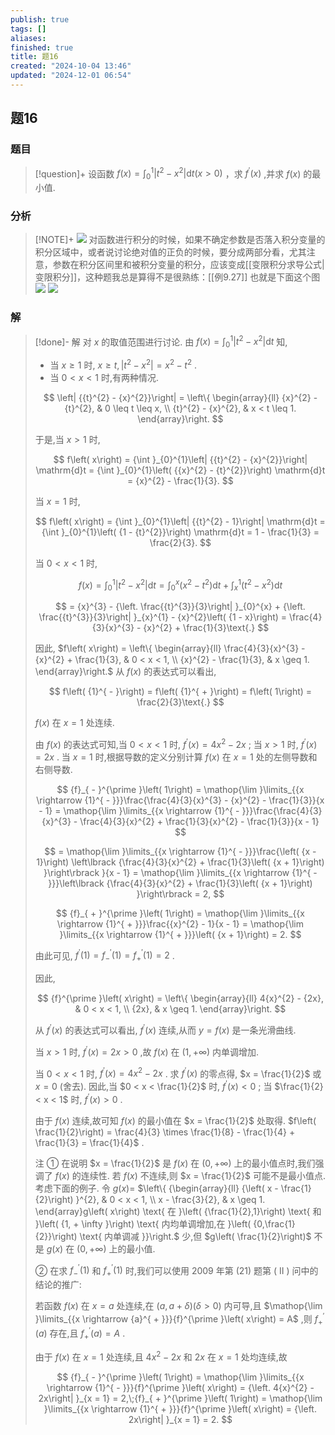 ```yaml
---
publish: true
tags: []
aliases: 
finished: true
title: 题16
created: "2024-10-04 13:46"
updated: "2024-12-01 06:54"
---
```

## 题16
### 题目
> [!question]+
> 设函数 $f\left( x\right) = {\int }_{0}^{1}\left| {{t}^{2} - {x}^{2}}\right| \mathrm{d}t\left( {x > 0}\right)$ ，求 ${f}^{\prime }\left( x\right)$ ,并求 $f\left( x\right)$ 的最小值.
### 分析
> [!NOTE]+
> ![](https://img.hwenyi.live/202411291741436.webp)
> 对函数进行积分的时候，如果不确定参数是否落入积分变量的积分区域中，或者说讨论绝对值的正负的时候，要分成两部分看，尤其注意，参数在积分区间里和被积分变量的积分，应该变成[[变限积分求导公式|变限积分]]，这种题我总是算得不是很熟练：[[例9.27]]
> 也就是下面这个图
> ![](https://img.hwenyi.live/202409011232337.webp)
> ![](https://img.hwenyi.live/202411291741192.webp)
### 解
> [!done]-
> 解 对 $x$ 的取值范围进行讨论. 由 $f\left( x\right) = {\int }_{0}^{1}\left| {{t}^{2} - {x}^{2}}\right| \mathrm{d}t$ 知,
> 
> - 当 $x \geq 1$ 时, $x \geq t,\left| {{t}^{2} - {x}^{2}}\right| = {x}^{2} - {t}^{2}$ .
> - 当 $0 < x < 1$ 时,有两种情况.
> 
> $$
> \left| {{t}^{2} - {x}^{2}}\right| = \left\{ \begin{array}{ll} {x}^{2} - {t}^{2}, & 0 \leq t \leq x, \\ {t}^{2} - {x}^{2}, & x < t \leq 1. \end{array}\right.
> $$
> 
> 于是,当 $x > 1$ 时,
> 
> $$
> f\left( x\right) = {\int }_{0}^{1}\left| {{t}^{2} - {x}^{2}}\right| \mathrm{d}t = {\int }_{0}^{1}\left( {{x}^{2} - {t}^{2}}\right) \mathrm{d}t = {x}^{2} - \frac{1}{3}.
> $$
> 
> 当 $x = 1$ 时,
> 
> $$
> f\left( x\right) = {\int }_{0}^{1}\left| {{t}^{2} - 1}\right| \mathrm{d}t = {\int }_{0}^{1}\left( {1 - {t}^{2}}\right) \mathrm{d}t = 1 - \frac{1}{3} = \frac{2}{3}.
> $$
> 
> 当 $0 < x < 1$ 时,
> 
> $$
> f\left( x\right) = {\int }_{0}^{1}\left| {{t}^{2} - {x}^{2}}\right| \mathrm{d}t = {\int }_{0}^{x}\left( {{x}^{2} - {t}^{2}}\right) \mathrm{d}t + {\int }_{x}^{1}\left( {{t}^{2} - {x}^{2}}\right) \mathrm{d}t
> $$
> 
> $$
> = {x}^{3} - {\left. \frac{{t}^{3}}{3}\right| }_{0}^{x} + {\left. \frac{{t}^{3}}{3}\right| }_{x}^{1} - {x}^{2}\left( {1 - x}\right) = \frac{4}{3}{x}^{3} - {x}^{2} + \frac{1}{3}\text{.}
> $$
> 
> 因此, $f\left( x\right) = \left\{ \begin{array}{ll} \frac{4}{3}{x}^{3} - {x}^{2} + \frac{1}{3}, & 0 < x < 1, \\ {x}^{2} - \frac{1}{3}, & x \geq 1. \end{array}\right.$ 从 $f\left( x\right)$ 的表达式可以看出,
> 
> $$
> f\left( {1}^{ - }\right) = f\left( {1}^{ + }\right) = f\left( 1\right) = \frac{2}{3}\text{.}
> $$
> 
> $f\left( x\right)$ 在 $x = 1$ 处连续.
> 
> 由 $f\left( x\right)$ 的表达式可知,当 $0 < x < 1$ 时, ${f}^{\prime }\left( x\right) = 4{x}^{2} - {2x}$ ; 当 $x > 1$ 时, ${f}^{\prime }\left( x\right) = {2x}$ . 当 $x = 1$ 时,根据导数的定义分别计算 $f\left( x\right)$ 在 $x = 1$ 处的左侧导数和右侧导数.
> 
> $$
> {f}_{ - }^{\prime }\left( 1\right) = \mathop{\lim }\limits_{{x \rightarrow {1}^{ - }}}\frac{\frac{4}{3}{x}^{3} - {x}^{2} - \frac{1}{3}}{x - 1} = \mathop{\lim }\limits_{{x \rightarrow {1}^{ - }}}\frac{\frac{4}{3}{x}^{3} - \frac{4}{3}{x}^{2} + \frac{1}{3}{x}^{2} - \frac{1}{3}}{x - 1}
> $$
> 
> $$
> = \mathop{\lim }\limits_{{x \rightarrow {1}^{ - }}}\frac{\left( {x - 1}\right) \left\lbrack {\frac{4}{3}{x}^{2} + \frac{1}{3}\left( {x + 1}\right) }\right\rbrack }{x - 1} = \mathop{\lim }\limits_{{x \rightarrow {1}^{ - }}}\left\lbrack {\frac{4}{3}{x}^{2} + \frac{1}{3}\left( {x + 1}\right) }\right\rbrack = 2,
> $$
> 
> $$
> {f}_{ + }^{\prime }\left( 1\right) = \mathop{\lim }\limits_{{x \rightarrow {1}^{ + }}}\frac{{x}^{2} - 1}{x - 1} = \mathop{\lim }\limits_{{x \rightarrow {1}^{ + }}}\left( {x + 1}\right) = 2.
> $$
> 
> 由此可见, ${f}^{\prime }\left( 1\right) = {f}_{ - }^{\prime }\left( 1\right) = {f}_{ + }^{\prime }\left( 1\right) = 2$ .
> 
> 因此,
> 
> $$
> {f}^{\prime }\left( x\right) = \left\{ \begin{array}{ll} 4{x}^{2} - {2x}, & 0 < x < 1, \\ {2x}, & x \geq 1. \end{array}\right.
> $$
> 
> 从 ${f}^{\prime }\left( x\right)$ 的表达式可以看出, ${f}^{\prime }\left( x\right)$ 连续,从而 $y = f\left( x\right)$ 是一条光滑曲线.
> 
> 当 $x > 1$ 时, ${f}^{\prime }\left( x\right) = {2x} > 0$ ,故 $f\left( x\right)$ 在 $\left( {1, + \infty }\right)$ 内单调增加.
> 
> 当 $0 < x < 1$ 时, ${f}^{\prime }\left( x\right) = 4{x}^{2} - {2x}$ . 求 ${f}^{\prime }\left( x\right)$ 的零点得, $x = \frac{1}{2}$ 或 $x = 0$ (舍去). 因此,当 $0 < x < \frac{1}{2}$ 时, ${f}^{\prime }\left( x\right) < 0$ ; 当 $\frac{1}{2} < x < 1$ 时, ${f}^{\prime }\left( x\right) > 0$ .
> 
> 由于 $f\left( x\right)$ 连续,故可知 $f\left( x\right)$ 的最小值在 $x = \frac{1}{2}$ 处取得. $f\left( \frac{1}{2}\right) = \frac{4}{3} \times \frac{1}{8} - \frac{1}{4} + \frac{1}{3} = \frac{1}{4}$ .
> 
> 注 ① 在说明 $x = \frac{1}{2}$ 是 $f\left( x\right)$ 在 $\left( {0, + \infty }\right)$ 上的最小值点时,我们强调了 $f\left( x\right)$ 的连续性. 若 $f\left( x\right)$ 不连续,则 $x = \frac{1}{2}$ 可能不是最小值点. 考虑下面的例子. 令 $g\left( x\right) =$ $\left\{ {\begin{array}{ll} {\left( x - \frac{1}{2}\right) }^{2}, & 0 < x < 1, \\ x - \frac{3}{2}, & x \geq 1. \end{array}g\left( x\right) \text{ 在 }\left( {\frac{1}{2},1}\right) \text{ 和 }\left( {1, + \infty }\right) \text{ 内均单调增加,在 }\left( {0,\frac{1}{2}}\right) \text{ 内单调减 }}\right.$ 少,但 $g\left( \frac{1}{2}\right)$ 不是 $g\left( x\right)$ 在 $\left( {0, + \infty }\right)$ 上的最小值.
> 
> ② 在求 ${f}_{ - }^{\prime }\left( 1\right)$ 和 ${f}_{ + }^{\prime }\left( 1\right)$ 时,我们可以使用 2009 年第 (21) 题第 ( II ) 问中的结论的推广:
> 
> 若函数 $f\left( x\right)$ 在 $x = a$ 处连续,在 $\left( {a, a + \delta }\right) \left( {\delta > 0}\right)$ 内可导,且 $\mathop{\lim }\limits_{{x \rightarrow {a}^{ + }}}{f}^{\prime }\left( x\right) = A$ ,则 ${f}_{ + }^{\prime }\left( a\right)$ 存在,且 ${f}_{ + }^{\prime }\left( a\right) = A$ .
> 
> 由于 $f\left( x\right)$ 在 $x = 1$ 处连续,且 $4{x}^{2} - {2x}$ 和 ${2x}$ 在 $x = 1$ 处均连续,故
> 
> $$
> {f}_{ - }^{\prime }\left( 1\right) = \mathop{\lim }\limits_{{x \rightarrow {1}^{ - }}}{f}^{\prime }\left( x\right) = {\left. 4{x}^{2} - 2x\right| }_{x = 1} = 2,\;{f}_{ + }^{\prime }\left( 1\right) = \mathop{\lim }\limits_{{x \rightarrow {1}^{ + }}}{f}^{\prime }\left( x\right) = {\left. 2x\right| }_{x = 1} = 2.
> $$